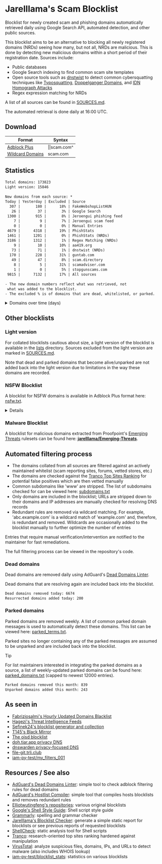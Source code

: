 # Jarelllama's Scam Blocklist

Blocklist for newly created scam and phishing domains automatically retrieved daily using Google Search API, automated detection, and other public sources.

This blocklist aims to be an alternative to blocking all newly registered domains (NRDs) seeing how many, but not all, NRDs are malicious. This is done by detecting new malicious domains within a short period of their registration date.
Sources include:

- Public databases
- Google Search indexing to find common scam site templates
- Open source tools such as [dnstwist](https://github.com/elceef/dnstwist) to detect common cybersquatting techniques like [Typosquatting](https://en.wikipedia.org/wiki/Typosquatting), [Doppelganger Domains](https://en.wikipedia.org/wiki/Doppelganger_domain), and [IDN Homograph Attacks](https://en.wikipedia.org/wiki/IDN_homograph_attack)
- Regex expression matching for NRDs

A list of all sources can be found in [SOURCES.md](https://github.com/jarelllama/Scam-Blocklist/blob/main/SOURCES.md).<br>

The automated retrieval is done daily at 16:00 UTC.

## Download

| Format | Syntax |
| --- | --- |
| [Adblock Plus](https://raw.githubusercontent.com/jarelllama/Scam-Blocklist/main/lists/adblock/scams.txt) | \|\|scam.com^ |
| [Wildcard Domains](https://raw.githubusercontent.com/jarelllama/Scam-Blocklist/main/lists/wildcard_domains/scams.txt) | scam.com |

## Statistics

``` text
Total domains: 173823
Light version: 15846

New domains from each source: *
Today | Yesterday | Excluded | Source
  307 |       180 |      18% | FakeWebshopListHUN
   26 |        37 |       3% | Google Search
 1300 |       915 |       8% | Jeroengui phishing feed
    7 |         9 |       7% | Jeroengui scam feed
    0 |         0 |       0% | Manual Entries
 4679 |      4318 |      19% | PhishStats
 1461 |      1201 |       0% | PhishStats (NRDs)
 3186 |      1312 |       1% | Regex Matching (NRDs)
    9 |        10 |      10% | aa419.org
   73 |        71 |       1% | dnstwist (NRDs)
  170 |       228 |      31% | guntab.com
   49 |        47 |       8% | scam.directory
    8 |         5 |      31% | scamadviser.com
    1 |         0 |       5% | stopgunscams.com
 9815 |      7132 |      17% | All sources

- The new domain numbers reflect what was retrieved, not
 what was added to the blocklist.
- The excluded % is of domains that are dead, whitelisted, or parked.
```

<details>
<summary>Domains over time (days)</summary>

![Domains over time](https://raw.githubusercontent.com/iam-py-test/blocklist_stats/main/stats/Jarelllamas_Scam_Blocklist.png)

Courtesy of iam-py-test/blocklist_stats.
</details>

## Other blocklists

### Light version

For collated blocklists cautious about size, a light version of the blocklist is available in the [lists](https://github.com/jarelllama/Scam-Blocklist/tree/main/lists) directory. Sources excluded from the light version are marked in [SOURCES.md](https://github.com/jarelllama/Scam-Blocklist/blob/main/).

Note that dead and parked domains that become alive/unparked are not added back into the light version due to limitations in the way these domains are recorded.

### NSFW Blocklist

A blocklist for NSFW domains is available in Adblock Plus format here:
[nsfw.txt](https://raw.githubusercontent.com/jarelllama/Scam-Blocklist/main/lists/adblock/nsfw.txt).

<details>
<summary>Details</summary>
<ul>
<li>Domains are automatically retrieved from the Tranco Top Sites Ranking daily</li>
<li>Dead domains are removed daily</li>
<li>Note that resurrected domains are not added back into the blocklist</li>
<li>Note that parked domains are not checked for in this blocklist</li>
</ul>
Total domains: 12355
<br>
<br>
This blocklist does not just include adult videos, but also NSFW content of the artistic variety (rule34, illustrations, etc).
</details>

### Malware Blocklist

A blocklist for malicious domains extracted from Proofpoint's [Emerging Threats](https://rules.emergingthreats.net/) rulesets can be found here: **[jarelllama/Emerging-Threats](https://github.com/jarelllama/Emerging-Threats)**.

## Automated filtering process

- The domains collated from all sources are filtered against an actively maintained whitelist (scam reporting sites, forums, vetted stores, etc.)
- The domains are checked against the [Tranco Top Sites Ranking](https://tranco-list.eu/) for potential false positives which are then vetted manually
- Common subdomains like 'www' are stripped. The list of subdomains checked for can be viewed here: [subdomains.txt](https://github.com/jarelllama/Scam-Blocklist/blob/main/config/subdomains.txt)
- Only domains are included in the blocklist; URLs are stripped down to their domains and IP addresses are manually checked for resolving DNS records
- Redundant rules are removed via wildcard matching. For example, 'abc.example.com' is a wildcard match of 'example.com' and, therefore, is redundant and removed. Wildcards are occasionally added to the blocklist manually to further optimize the number of entries

Entries that require manual verification/intervention are notified to the maintainer for fast remediations.

The full filtering process can be viewed in the repository's code.

### Dead domains

Dead domains are removed daily using AdGuard's [Dead Domains Linter](https://github.com/AdguardTeam/DeadDomainsLinter).

Dead domains that are resolving again are included back into the blocklist.

``` text
Dead domains removed today: 6674
Resurrected domains added today: 200
```

### Parked domains

Parked domains are removed weekly. A list of common parked domain messages is used to automatically detect these domains. This list can be viewed here: [parked_terms.txt](https://github.com/jarelllama/Scam-Blocklist/blob/main/config/parked_terms.txt).

Parked sites no longer containing any of the parked messages are assumed to be unparked and are included back into the blocklist.

> [!TIP]
For list maintainers interested in integrating the parked domains as a source, a list of weekly-updated parked domains can be found here: [parked_domains.txt](https://github.com/jarelllama/Scam-Blocklist/blob/main/data/parked_domains.txt) (capped to newest 12000 entries).

``` text
Parked domains removed this month: 839
Unparked domains added this month: 243
```

## As seen in

- [Fabriziosalmi's Hourly Updated Domains Blacklist](https://github.com/fabriziosalmi/blacklists)
- [Hagezi's Threat Intelligence Feeds](https://github.com/hagezi/dns-blocklists?tab=readme-ov-file#closed_lock_with_key-threat-intelligence-feeds---increases-security-significantly-recommended-)
- [Sefinek24's blocklist generator and collection](https://blocklist.sefinek.net/)
- [T145's Black Mirror](https://github.com/T145/black-mirror)
- [The oisd blocklist](https://oisd.nl/)
- [doh.tiar.app privacy DNS](https://doh.tiar.app/)
- [dnswarden privacy-focused DNS](https://dnswarden.com/)
- [file-git.trli.club](https://file-git.trli.club/)
- [iam-py-test/my_filters_001](https://github.com/iam-py-test/my_filters_001)

## Resources / See also

- [AdGuard's Dead Domains Linter](https://github.com/AdguardTeam/DeadDomainsLinter): simple tool to check adblock filtering rules for dead domains
- [AdGuard's Hostlist Compiler](https://github.com/AdguardTeam/HostlistCompiler): simple tool that compiles hosts blocklists and removes redundant rules
- [Elliotwutingfeng's repositories](https://github.com/elliotwutingfeng?tab=repositories): various original blocklists
- [Google's Shell Style Guide](https://google.github.io/styleguide/shellguide.html): Shell script style guide
- [Grammarly](https://grammarly.com/): spelling and grammar checker
- [Jarelllama's Blocklist Checker](https://github.com/jarelllama/Blocklist-Checker): generate a simple static report for blocklists or see previous reports of requested blocklists
- [ShellCheck](https://github.com/koalaman/shellcheck): static analysis tool for Shell scripts
- [Tranco](https://tranco-list.eu/): research-oriented top sites ranking hardened against manipulation
- [VirusTotal](https://www.virustotal.com/): analyze suspicious files, domains, IPs, and URLs to detect malware (also includes WHOIS lookup)
- [iam-py-test/blocklist_stats](https://github.com/iam-py-test/blocklist_stats): statistics on various blocklists
